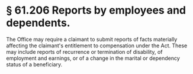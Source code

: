 # § 61.206   Reports by employees and dependents.

The Office may require a claimant to submit reports of facts materially affecting the claimant's entitlement to compensation under the Act. These may include reports of recurrence or termination of disability, of employment and earnings, or of a change in the marital or dependency status of a beneficiary.




